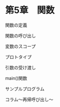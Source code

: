 # 第5章　関数

  


  


関数の定義

  


関数の呼び出し

  


変数のスコープ

  


プロトタイプ

  


引数の受け渡し

  


main\(\)関数

  


サンプルプログラム

  


コラム～再帰呼び出し～

